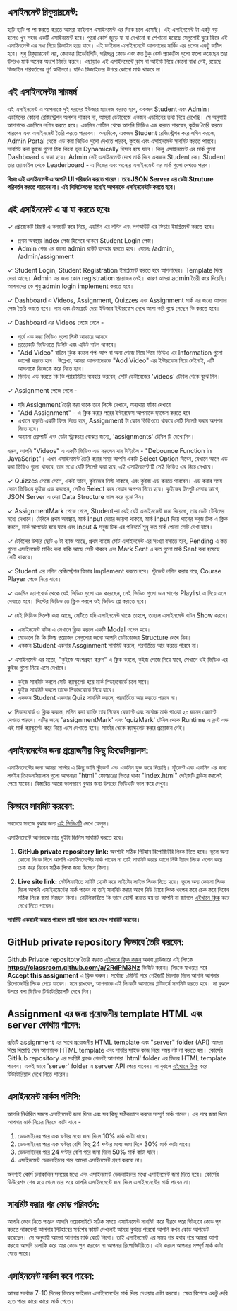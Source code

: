 ## এসাইনমেন্ট রিকুয়ারমেন্ট:

হাটি হাটি পা পা করতে করতে আমরা ফাইনাল এসাইনমেন্ট এর দিকে চলে এসেছি। এই এসাইনমেন্ট টা একটু বড় হলেও খুব সহজ একটি এসাইনমেন্ট হবে। পুরো কোর্স জুড়ে যা যা দেখানো বা শেখানো হয়েছে সেগুলোই ঘুরে ফিরে এই এসাইনমেন্ট এর মধ্য দিয়ে রিভাইস হয়ে যাবে। এই ফাইনাল এসাইনমেন্টে আপনাদের মার্কিং এর প্রসেস একটু জটিল হবে। শুধু রিকুয়ারমেন্ট নয়, কোডের রিডেবিলিটি, পরিচ্ছন্ন কোড এবং কত টুকু বেস্ট প্র্যাকটিস গুলো ফলো করেছেন তার উপরও মার্ক অনেক অংশে নির্ভর করবে। এছাড়াও এই এসাইনমেন্টে ক্লাস বা আইডি নিয়ে কোনো বাধা নেই, রয়েছে ডিজাইন পরিবর্তনের পূর্ণ স্বাধীনতা। যদিও ডিজাইনের উপরে কোনো মার্ক থাকবে না।

## এই এসাইনমেন্টর সারমর্ম

এই এসাইনমেন্ট এ আপনাকে দুই ধরনের ইউজার ম্যানেজ করতে হবে, একজন Student এবং Admin। এডমিনের কোনো রেজিস্ট্রেশন অপশন থাকবে না, আমরা ডেটাবেজে একজন এডমিনের তথ্য দিয়ে রেখেছি। সে অনুযায়ী আপনাকে এডমিনে লগিন করতে হবে। এডমিন পোর্টাল থেকে আপনি ভিডিও এড করতে পারবেন, কুইজ তৈরি করতে পারবেন এবং এসাইনমেন্ট তৈরি করতে পারবেন। অন্যদিকে, একজন Student রেজিস্ট্রেশন করে লগিন করলে, Admin Portal থেকে এড করা ভিডিও গুলো দেখতে পারবে, কুইজ এবং এসাইনমেন্ট সাবমিট করতে পারবে। সাবমিট করা কুইজ গুলো ঠিক কিংবা ভূল Dynamically হিসাব হয়ে যাবে। কিন্তু এসাইনমেন্ট এর মার্ক গুলো Dashboard এ জমা হবে। Admin সেই এসাইনমেন্ট দেখে মার্ক দিবে একজন Student কে। Student তার প্রোফাইল থেকে Leaderboard - এ নিজের এবং অন্যের এসাইনমেন্ট এর মার্ক গুলো দেখতে পারব।

**বিঃদ্রঃ এই এসাইনমেন্ট এ আপনি UI পরিবর্তন করতে পারেন। তবে JSON Server এর ডেটা Struture পরিবর্তন করতে পারবেন না। এই লিমিটেশনের মধ্যেই আপনাকে এসাইনমেন্টটি করতে হবে।**

## এই এসাইনমেন্ট এ যা যা করতে হবেঃ

✓ প্রোজেকটি রিয়াক্ট এ কনভার্ট করে নিয়ে, এডমিন এর লগিন এবং লগআউট এর ফিচার ইমপ্লিমেন্ট করতে হবে।

- প্রথম অবস্থায় Index পেজ হিসেবে থাকবে Student Login পেজ।
- Admin পেজ এর জন্যে admin রাউট ব্যবহার করতে হবে। যেমনঃ /admin, /admin/assignment

✓ Student Login, Student Registration ইমপ্লিমেন্ট করতে হবে আপনাদের। Template দিয়ে দেয়া আছে। Admin এর জন্য কোন registration প্রয়োজন নেই। কারণ আমরা admin তৈরী করে দিয়েছি। আপনাদের কে শুধু admin login implement করতে হবে।

✓ Dashboard এ Videos, Assignment, Quizzes এবং Assignment মার্ক এর জন্যে আলাদা পেজ তৈরি করতে হবে। নাম এবং টেমপ্লেটে দেয়া ইউজার ইন্টারফেস দেখে আশা করি বুঝে গেছেন কি করতে হবে।

✓ Dashboard এর Videos পেজে গেলে -

- পূর্বে এড করা ভিডিও গুলো লিস্ট আকারে আসবে
- প্রত্যেকটি ভিডিওতে ডিলিট এবং এডিট বাটন থাকবে।
- "Add Video" বাটনে ক্লিক করলে পপ-আপ বা অন্য পেজে নিয়ে গিয়ে ভিডিও এর Information গুলো কালেক্ট করতে হবে। উল্লেখ্য, আমরা আপনাদেরকে "Add Video" এর ইন্টারফেস দিয়ে দেইনাই, এটি আপনাকে নিজেকে করে নিতে হবে।
- ভিডিও এড করতে কি কি প্যারামিটার ব্যবহার করবেন, সেটি ডেটাবেজের 'videos' টেবিল থেকে বুঝে নিন।

✓ Assignment পেজে গেলে -

- যদি Assignment তৈরি করা থাকে তবে লিস্টে দেখাবে, অন্যথায় ফাঁকা দেখাবে
- "Add Assignment" - এ ক্লিক করার পরের ইন্টারফেস আপনাকে হ্যান্ডেল করতে হবে
- এখানে বাড়তি একটি ফিল্ড দিতে হবে, Assignment টা কোন ভিডিওতে থাকবে সেটি সিলেক্ট করার অপশন দিতে হবে।
- অন্যান্য প্রোপার্টি এবং ডেটা স্ট্রাকচার বোঝার জন্যে, 'assignments' টেবিল টি দেখে নিন।

ধরুন, আপনি "Videos" এ একটি ভিডিও এড করলেন যার টাইটেল - "Debounce Function in JavaScript"। এখন এসাইনমেন্ট তৈরি করার সময় আপনি একটি Select Option দিবেন, যেখানে আগে এড করা ভিডিও গুলো থাকবে, তার মধ্যে যেটি সিলেক্ট করা হবে, এই এসাইনমেন্ট টি সেই ভিডিও এর নিচে দেখাবে।

✓ Quizzes পেজে গেলে, একই ভাবে, কুইজের লিস্ট থাকবে, এবং কুইজ এড করতে পারবেন। এড করার সময় কোন ভিডিওর কুইজ এড করছেন, সেটিও Select করে দেয়ার অপশন দিতে হবে। কুইজের ইনপুট নেবার আগে, JSON Server এ দেয়া Data Structure ভাল করে বুঝে নিন।

✓ AssignmentMark পেজে গেলে, Student-রা যেই যেই এসাইনমেন্ট জমা দিয়েছে, তার ডেটা টেবিলের মধ্যে দেখাবে। টেবিলে প্রথম অবস্থায়, মার্ক Input দেয়ার জায়গা থাকবে, মার্ক Input দিয়ে পাশের সবুজ টিক এ ক্লিক করলে, মার্ক আপডেট হয়ে যাবে এবং Input & সবুজ টিক এর পরিবর্তে শুধু কত মার্ক পেলো সেটি দেখা যাবে।

✓ টেবিলের উপরে ছোট ৩ টা ব্যাজ আছে, প্রথম ব্যাজে মোট এসাইনমেন্ট এর সংখ্যা বসাতে হবে, Pending এ কত গুলো এসাইনমেন্ট মার্কিং করা বাকি আছে সেটি থাকবে এবং Mark Sent এ কত গুলো মার্ক Sent করা হয়েছে সেটি থাকবে।

✓ Student এর লগিন রেজিস্ট্রেশন ফিচার Implement করতে হবে। স্টুডেন্ট লগিন করার পরে, Course Player পেজে নিয়ে যাবে।

✓ এডমিন ড্যাশবোর্ড থেকে যেই ভিডিও গুলো এড করেছেন, সেই ভিডিও গুলো ডান পাশের Playlist এ নিয়ে এসে দেখাতে হবে। লিস্টের ভিডিও তে ক্লিক করলে ওই ভিডিও প্লে করাতে হবে।

✓ যেই ভিডিও সিলেক্ট করা আছে, সেটিতে যদি এসাইনমেন্ট থাকে তাহলে, তাহলে এসাইনমেন্ট বাটন Show করবে।

- এসাইনমেন্ট বাটন এ সেখানে ক্লিক করলে একটি Modal ওপেন হবে।
- মোডালে কি কি ফিল্ড প্রয়োজন সেগুলোর জন্যে আপনি ডেটাবেজের Structure দেখে নিন।
- একজন Student একবার Assginment সাবমিট করলে, পরবর্তিতে আর করতে পারবে না।

✓ এসাইনমেন্ট এর মতো, "কুইজে অংশগ্রহণ করুন" এ ক্লিক করলে, কুইজ পেজে নিয়ে যাবে, সেখানে ওই ভিডিও এর কুইজ গুলো নিয়ে এসে দেখাবে।

- কুইজ সাবমিট করলে সেটি ক্যাল্কুলেট হয়ে মার্ক লিডারবোর্ডে চলে যাবে।
- কুইজ সাবমিট করলে তাকে লিডারবোর্ডে নিয়ে যাবে।
- একজন Student একবার Quiz সাবমিট করলে, পরবর্তিতে আর করতে পারবে না।

✓ লিডারবোর্ড এ ক্লিক করলে, লগিন করা ব্যাক্তি তার নিজের রেজাল্ট এবং সর্বোচ্চ মার্ক পাওয়া ২০ জনের রেজাল্ট দেখতে পারবে। এটির জন্যে 'assignmentMark' এবং 'quizMark' টেবিল থেকে Runtime এ ফ্রন্ট এন্ড এই মার্ক ক্যাল্কুলেট করে নিয়ে এসে দেখাতে হবে। সার্ভার থেকে ক্যাল্কুলেট করার প্রয়োজন নেই।

## এসাইনমেন্টের জন্য প্রয়োজনীয় কিছু ক্রিডেন্সিয়ালস:

এসাইনমেন্টের জন্য আমরা সার্ভার এ কিছু ডামি স্টুডেন্ট এবং এডমিন যুক্ত করে দিয়েছি। স্টুডেন্ট এবং এডমিন এর জন্য লগইন ক্রিডেনসিয়ালস গুলো আপনারা "html" ফোল্ডারের ভিতর থাকা "index.html" পেইজটি ব্রাউস করলেই পেয়ে যাবেন। বিস্তারিত আরো ভালভাবে বুঝার জন্য উপরের ভিডিওটি ভাল করে দেখুন।

## কিভাবে সাবমিট করবেন:

সবচেয়ে সহজে বুঝার জন্য [এই ভিডিওটি](https://learnwithsumit.com/courses/think-in-a-redux-way/how-to-submit-assignment) দেখে ফেলুন।

এসাইনমেন্টে আপনাকে মাত্র দুইটা জিনিস সাবমিট করতে হবে।

1. **GitHub private repository link:** অবশ্যই সঠিক গিটহাব রিপোজিটরি লিংক দিতে হবে। ভুলে অন্য কোনো লিংক দিলে আপনি এসাইনমেন্টের মার্ক পাবেন না তাই সাবমিট করার আগে নিউ ট্যাবে লিংক ওপেন করে চেক করে নিবেন সঠিক লিংক জমা দিচ্ছেন কিনা।

2. **Live site link:** নেটলিফাইতে সাইট হোস্ট করে সাইটের লাইভ লিংক দিতে হবে। ভুলে অন্য কোনো লিংক দিলে আপনি এসাইনমেন্টের মার্ক পাবেন না তাই সাবমিট করার আগে নিউ ট্যাবে লিংক ওপেন করে চেক করে নিবেন সঠিক লিংক জমা দিচ্ছেন কিনা। নেটলিফাইতে কি ভাবে হোস্ট করতে হয় তা আপনি না জানলে [এইখানে ক্লিক](https://learnwithsumit.com/courses/think-in-a-redux-way/how-to-submit-assignment) করে দেখে নিতে পারেন।

**সাবমিট একবারই করতে পারবেন তাই ভালো করে দেখে সাবমিট করবেন।**

## GitHub private repository কিভাবে তৈরি করবেন:

Github Private repositoty তৈরি করতে [এইখানে ক্লিক করুন](https://classroom.github.com/a/2RdPM3Nz) অথবা ব্রাউজারে এই লিংকে **https://classroom.github.com/a/2RdPM3Nz** ভিজিট করুন। লিংকে যাওয়ার পরে **Accept this assignment** এ ক্লিক করুন। সর্বোচ্চ ১মিনিট পরে পেইজটি রিলোড দিলে আপনি আপনার রিপোজেটরি লিংক পেয়ে যাবেন। মনে রাখবেন, আপনাকে এই লিংকটি আমাদের প্লাটফর্মে সাবমিট করতে হবে। না বুঝলে উপরে বলা ভিডিও টিউটোরিয়ালটি দেখে নিন।

## Assignment এর জন্য প্রয়োজনীয় template HTML এবং server কোথায় পাবেন:

প্রতিটি assignment এর সাথে প্রয়োজনীয় HTML template এবং "server" folder (API) আমরা দিয়ে দিয়েছি যেন আপনাকে HTML template এবং সার্ভার সাইড কাজ নিয়ে সময় নষ্ট না করতে হয়। কোর্সের GitHub repository এর সংশ্লিষ্ট ব্রাঞ্চে গেলেই আপনারা 'html' folder এর ভিতর HTML template পাবেন। একই ভাবে 'server' folder এ server API পেয়ে যাবেন। না বুঝলে [এইখানে ক্লিক](https://learnwithsumit.com/courses/think-in-a-redux-way/how-to-submit-assignment) করে টিউটোরিয়াল দেখে নিতে পারেন।

## এসাইনমেন্ট মার্কস পলিসি:

আপনি নির্ধারিত সময়ে এসাইনমেন্ট জমা দিলে এবং সব কিছু সঠিকভাবে করলে সম্পূর্ণ মার্ক পাবেন। এর পরে জমা দিলে আপনার মার্ক নিচের নিয়মে কাটা যাবে -

1. ডেডলাইনের পরে এক ঘণ্টার মধ্যে জমা দিলে 10% মার্ক কাটা যাবে।
2. ডেডলাইনের পরে এক ঘণ্টার বেশি কিন্তু 24 ঘণ্টার মধ্যে জমা দিলে 30% মার্ক কাটা যাবে।
3. ডেডলাইনের পরে 24 ঘণ্টার বেশি পরে জমা দিলে 50% মার্ক কাটা যাবে।
4. এসাইনমেন্ট ডেডলাইনের পরে আমরা এসাইনমেন্ট গ্রহণ করবো না।

অবশ্যই কোর্স চলাকালিন সময়ের মধ্যে এবং এসাইনমেন্ট ডেডলাইনের মধ্যে এসাইনমেন্ট জমা দিতে হবে। কোর্সের ডিউরেশন শেষ হয়ে গেলে তার পরে আপনি এসাইনমেন্টে জমা দিলে এসাইনমেন্টের মার্ক পাবেন না।

## সাবমিট করার পর কোড পরিবর্তন:

আপনি ভেবে নিতে পারেন আপনি ওয়েবসাইটে সঠিক সময়ে এসাইনমেন্ট সাবমিট করে নীরবে পরে গিটহাবে কোড পুশ করতে থাকবেন! আপনার গিটহাবের সর্বশেষ কমিট দেখলেই আমরা বুঝতে পারবো আপনি কখন কোড আপডেট করেছেন। সে অনুযায়ী আমরা আপনার মার্ক কেটে নিবো। তাই এসাইনমেন্ট এর সময় পার হবার পরে আমরা আশা করবো আপনি চালাকি করে আর কোড পুশ করবেন না আপনার রিপোজিটরিতে। এটা করলে আপনার সম্পূর্ণ মার্ক কাটা যেতে পারে।

## এসাইনমেন্ট মার্কস কবে পাবেন:

আমরা সর্বোচ্চ 7-10 দিনের ভিতরে ফাইনাল এসাইনমেন্টের মার্ক দিয়ে দেওয়ার চেষ্টা করবো। ক্ষেত্র বিশেষে একটু দেরি হতে পারে কারো কারো মার্ক পেতে।
